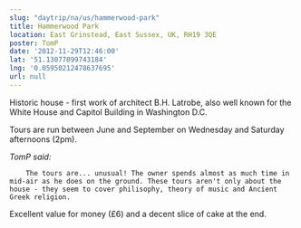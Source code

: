 ```yaml
---
slug: "daytrip/na/us/hammerwood-park"
title: Hammerwood Park
location: East Grinstead, East Sussex, UK, RH19 3QE
poster: TomP
date: '2012-11-29T12:46:00'
lat: '51.13077099743184'
lng: '0.05950212478637695'
url: null
---
```


Historic house - first work of architect B.H. Latrobe, also well known for the White House and Capitol Building in Washington D.C.

Tours are run between June and September on Wednesday and Saturday afternoons (2pm).

<em>TomP said:</em>

        The tours are... unusual! The owner spends almost as much time in mid-air as he does on the ground. These tours aren't only about the house - they seem to cover philisophy, theory of music and Ancient Greek religion.

Excellent value for money (£6) and a decent slice of cake at the end.
